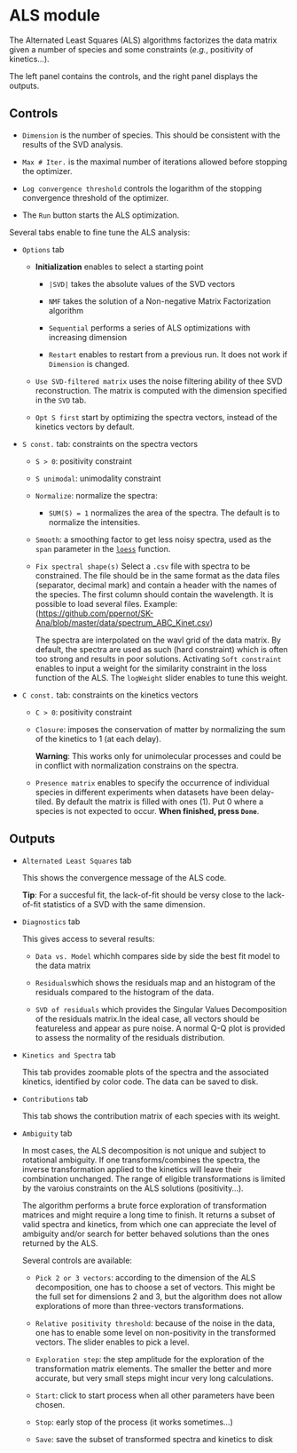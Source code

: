 # __ALS__ module

The Alternated Least Squares (ALS) algorithms factorizes the data matrix
given a number of species and some constraints (*e.g.*, positivity of
kinetics…).

The left panel contains the controls, and the right panel displays the
outputs.

## Controls

  - `Dimension` is the number of species. This should be consistent with
    the results of the SVD analysis.

  - `Max # Iter.` is the maximal number of iterations allowed before
    stopping the optimizer.

  - `Log convergence threshold` controls the logarithm of the stopping
    convergence threshold of the optimizer.

  - The `Run` button starts the ALS optimization.

Several tabs enable to fine tune the ALS analysis:

  - `Options` tab
    
      - **Initialization** enables to select a starting point
        
          - `|SVD|` takes the absolute values of the SVD vectors
        
          - `NMF` takes the solution of a Non-negative Matrix
            Factorization algorithm
        
          - `Sequential` performs a series of ALS optimizations with
            increasing dimension
        
          - `Restart` enables to restart from a previous run. It does
            not work if `Dimension` is changed.
    
      - `Use SVD-filtered matrix` uses the noise filtering ability of
        thee SVD reconstruction. The matrix is computed with the
        dimension specified in the `SVD` tab.
    
      - `Opt S first` start by optimizing the spectra vectors, instead
        of the kinetics vectors by default.

  - `S const.` tab: constraints on the spectra vectors
    
      - `S > 0`: positivity constraint
    
      - `S unimodal`: unimodality constraint
    
      - `Normalize`: normalize the spectra:
        
          - `SUM(S) = 1` normalizes the area of the spectra. The default
            is to normalize the intensities.
    
      - `Smooth`: a smoothing factor to get less noisy spectra, used as
        the `span` parameter in the
        [`loess`](https://www.rdocumentation.org/packages/stats/versions/3.6.2/topics/loess)
        function.
    
      - `Fix spectral shape(s)` Select a `.csv` file with spectra to 
        be constrained. The file should be in the same format
        as the data files (separator, decimal mark) and contain
        a header with the names of the species. The first column
        should contain the wavelength. It is possible to load several
        files. Example: (https://github.com/ppernot/SK-Ana/blob/master/data/spectrum_ABC_Kinet.csv)
        
        The spectra are interpolated on the wavl grid of the data matrix.
        By default, the spectra are used as such (hard constraint) which
        is often too strong and results in poor solutions. Activating
        `Soft constraint` enables to input a weight for the similarity
        constraint in the loss function of the ALS. The `logWeight`
        slider enables to tune this weight.
      

  - `C const.` tab: constraints on the kinetics vectors
    
      - `C > 0`: positivity constraint
    
      - `Closure`: imposes the conservation of matter by normalizing the
        sum of the kinetics to 1 (at each delay).
        
        **Warning**: This works only for unimolecular processes and
        could be in conflict with normalization constrains on the
        spectra.
    
      - `Presence matrix` enables to specify the occurrence of
        individual species in different experiments when datasets have
        been delay-tiled. By default the matrix is filled with ones (1).
        Put 0 where a species is not expected to occur. **When finished,
        press `Done`**.

## Outputs

  - `Alternated Least Squares` tab
    
    This shows the convergence message of the ALS code.
    
    **Tip**: For a succesful fit, the lack-of-fit should be versy close
    to the lack-of-fit statistics of a SVD with the same dimension.

  - `Diagnostics` tab
    
    This gives access to several results:
    
      - `Data vs. Model` whichh compares side by side the best fit model
        to the data matrix
    
      - `Residuals`which shows the residuals map and an histogram of the
        residuals compared to the histogram of the data.
    
      - `SVD of residuals` which provides the Singular Values
        Decomposition of the residuals matrix.In the ideal case, all
        vectors should be featureless and appear as pure noise. A normal
        Q-Q plot is provided to assess the normality of the residuals
        distribution.

  - `Kinetics and Spectra` tab
    
    This tab provides zoomable plots of the spectra and the associated
    kinetics, identified by color code. The data can be saved to disk.

  - `Contributions` tab
    
    This tab shows the contribution matrix of each species with its
    weight.

  - `Ambiguity` tab
    
    In most cases, the ALS decomposition is not unique and subject to
    rotational ambiguity. If one transforms/combines the spectra, the
    inverse transformation applied to the kinetics will leave their
    combination unchanged. The range of eligible transformations is
    limited by the varoius constraints on the ALS solutions
    (positivity…).
    
    The algorithm performs a brute force exploration of transformation
    matrices and might require a long time to finish. It returns a
    subset of valid spectra and kinetics, from which one can appreciate
    the level of ambiguity and/or search for better behaved solutions
    than the ones returned by the ALS.
    
    Several controls are available:
    
      - `Pick 2 or 3 vectors`: according to the dimension of the ALS
        decomposition, one has to choose a set of vectors. This might be
        the full set for dimensions 2 and 3, but the algorithm does not
        allow explorations of more than three-vectors transformations.
    
      - `Relative positivity threshold`: because of the noise in the
        data, one has to enable some level on non-positivity in the
        transformed vectors. The slider enables to pick a level.
    
      - `Exploration step`: the step amplitude for the exploration of
        the transformation matrix elements. The smaller the better and
        more accurate, but very small steps might incur very long
        calculations.
    
      - `Start`: click to start process when all other parameters have
        been chosen.
    
      - `Stop`: early stop of the process (it works sometimes…)
    
      - `Save`: save the subset of transformed spectra and kinetics to
        disk
